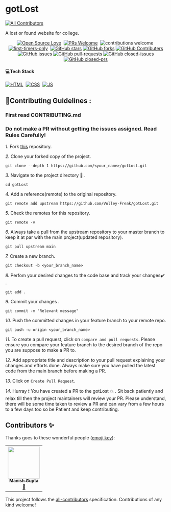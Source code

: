 # gotLost
<!-- ALL-CONTRIBUTORS-BADGE:START - Do not remove or modify this section -->
[![All Contributors](https://img.shields.io/badge/all_contributors-1-orange.svg?style=flat-square)](#contributors-)
<!-- ALL-CONTRIBUTORS-BADGE:END -->
A lost or found website for college.
<div align="center">

[![Open Source Love](https://badges.frapsoft.com/os/v1/open-source.svg?v=102)](https://github.com/Volley-Freak/gotLost)&nbsp;
[![PRs Welcome](https://img.shields.io/badge/PRs-Welcome-brightgreen.svg?style=flat&logo=github)](https://github.com/Volley-Freak/gotLost)&nbsp;
![contributions welcome](https://img.shields.io/static/v1.svg?label=Contributions&message=Welcome&color=brightgreen&style=flat&logo=github)&nbsp;
[![first-timers-only](https://img.shields.io/badge/first--timers--only-friendly-blue.svg?style=flat)](https://github.com/Volley-Freak/gotLost)&nbsp;
[![GitHub stars](https://img.shields.io/github/stars/Volley-Freak/gotLost)](https://github.com/Volley-Freak/gotLost/stargazers)
[![GitHub forks](https://img.shields.io/github/forks/Volley-Freak/gotLost)](https://github.com/Volley-Freak/gotLost/network/members)
[![GitHub Contributers](https://img.shields.io/github/contributors/Volley-Freak/gotLost)](https://github.com/Volley-Freak/gotLost/graphs/contributors)
[![GitHub issues](https://img.shields.io/github/issues/Volley-Freak/gotLost)](https://github.com/Volley-Freak/gotLost/issues)
[![GitHub pull-requests](https://img.shields.io/github/issues-pr/Volley-Freak/gotLost)](https://github.com/Volley-Freak/gotLost/pulls)
[![GitHub closed-issues](https://img.shields.io/github/issues-closed-raw/Volley-Freak/gotLost)](https://github.com/Volley-Freak/gotLost/pulls)
[![GitHub closed-prs](https://img.shields.io/github/issues-pr-closed-raw/Volley-Freak/gotLost)](https://github.com/Volley-Freak/gotLost/pulls)

</div>

####  💻Tech Stack


[![HTML](https://img.shields.io/badge/html5%20-%23E34F26.svg?&style=for-the-badge&logo=html5&logoColor=white)](https://github.com/Volley-Freak/gotLost/search?l=html)&nbsp;
[![CSS](https://img.shields.io/badge/css3%20-%231572B6.svg?&style=for-the-badge&logo=css3&logoColor=white)](https://github.com/Volley-Freak/gotLost/search?l=css)&nbsp;
[![JS](https://img.shields.io/badge/javascript%20-%23323330.svg?&style=for-the-badge&logo=javascript&logoColor=%23F7DF1E)](https://github.com/Volley-Freak/gotLost/search?l=javascript)



## 📌Contributing Guidelines :
<h3>First read CONTRIBUTING.md</h3>

### Do not make a PR without getting the issues assigned. Read Rules Carefully!

*1.* Fork [this](https://github.com/Volley-Freak/gotLost) repository.

*2.* Clone your forked copy of the project.

```
git clone --depth 1 https://github.com/<your_name>/gotLost.git
```

*3.* Navigate to the project directory :file_folder: .

```
cd gotLost
```

*4.* Add a reference(remote) to the original repository.

```
git remote add upstream https://github.com/Volley-Freak/gotLost.git
```

*5.* Check the remotes for this repository.

```
git remote -v
```

*6.* Always take a pull from the upstream repository to your master branch to keep it at par with the main project(updated repository).

```
git pull upstream main
```

*7.* Create a new branch.

```
git checkout -b <your_branch_name>
```

*8.* Perfom your desired changes to the code base and track your changes:heavy_check_mark: .

```
git add .
```

*9.* Commit your changes .

```
git commit -m "Relevant message"
```

*10.* Push the committed changes in your feature branch to your remote repo.

```
git push -u origin <your_branch_name>
```

*11.* To create a pull request, click on `compare and pull requests`. Please ensure you compare your feature branch to the desired branch of the repo you are suppose to make a PR to.

*12.* Add appropriate title and description to your pull request explaining your changes and efforts done. Always make sure you have pulled the latest code from the main branch before making a PR.

*13.* Click on `Create Pull Request`.

*14.* Hurray ❗ You have created a PR to the gotLost 💥 . Sit back patiently and relax till then the project maintainers will review your PR. Please understand, there will be some time taken to review a PR and can vary from a few hours to a few days too so be Patient and keep contributing.

## Contributors ✨

Thanks goes to these wonderful people ([emoji key](https://allcontributors.org/docs/en/emoji-key)):

<!-- ALL-CONTRIBUTORS-LIST:START - Do not remove or modify this section -->
<!-- prettier-ignore-start -->
<!-- markdownlint-disable -->
<table>
  <tr>
    <td align="center"><a href="https://drugi8.netlify.app/"><img src="https://avatars.githubusercontent.com/u/67632571?v=4?s=100" width="100px;" alt=""/><br /><sub><b>Manish Gupta</b></sub></a><br /><a href="#design-Manishgupta200" title="Design">🎨</a></td>
  </tr>
</table>

<!-- markdownlint-restore -->
<!-- prettier-ignore-end -->

<!-- ALL-CONTRIBUTORS-LIST:END -->

This project follows the [all-contributors](https://github.com/all-contributors/all-contributors) specification. Contributions of any kind welcome!